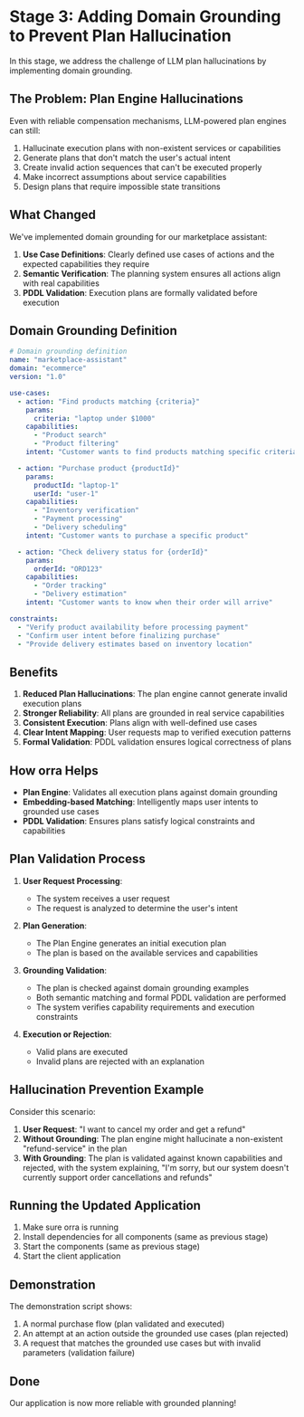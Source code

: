 # Stage 3: Adding Domain Grounding to Prevent Plan Hallucination

In this stage, we address the challenge of LLM plan hallucinations by implementing domain grounding.

## The Problem: Plan Engine Hallucinations

Even with reliable compensation mechanisms, LLM-powered plan engines can still:

1. Hallucinate execution plans with non-existent services or capabilities
2. Generate plans that don't match the user's actual intent
3. Create invalid action sequences that can't be executed properly
4. Make incorrect assumptions about service capabilities
5. Design plans that require impossible state transitions

## What Changed

We've implemented domain grounding for our marketplace assistant:

1. **Use Case Definitions**: Clearly defined use cases of actions and the expected capabilities they require
2. **Semantic Verification**: The planning system ensures all actions align with real capabilities
3. **PDDL Validation**: Execution plans are formally validated before execution

## Domain Grounding Definition

```yaml
# Domain grounding definition
name: "marketplace-assistant"
domain: "ecommerce"
version: "1.0"

use-cases:
  - action: "Find products matching {criteria}"
    params:
      criteria: "laptop under $1000"
    capabilities: 
      - "Product search"
      - "Product filtering"
    intent: "Customer wants to find products matching specific criteria"

  - action: "Purchase product {productId}"
    params:
      productId: "laptop-1"
      userId: "user-1"
    capabilities:
      - "Inventory verification"
      - "Payment processing"
      - "Delivery scheduling"
    intent: "Customer wants to purchase a specific product"

  - action: "Check delivery status for {orderId}"
    params:
      orderId: "ORD123"
    capabilities:
      - "Order tracking"
      - "Delivery estimation"
    intent: "Customer wants to know when their order will arrive"

constraints:
  - "Verify product availability before processing payment"
  - "Confirm user intent before finalizing purchase"
  - "Provide delivery estimates based on inventory location"
```

## Benefits

1. **Reduced Plan Hallucinations**: The plan engine cannot generate invalid execution plans
2. **Stronger Reliability**: All plans are grounded in real service capabilities
3. **Consistent Execution**: Plans align with well-defined use cases
4. **Clear Intent Mapping**: User requests map to verified execution patterns
5. **Formal Validation**: PDDL validation ensures logical correctness of plans

## How orra Helps

- **Plan Engine**: Validates all execution plans against domain grounding
- **Embedding-based Matching**: Intelligently maps user intents to grounded use cases
- **PDDL Validation**: Ensures plans satisfy logical constraints and capabilities

## Plan Validation Process

1. **User Request Processing**:
    - The system receives a user request
    - The request is analyzed to determine the user's intent

2. **Plan Generation**:
    - The Plan Engine generates an initial execution plan
    - The plan is based on the available services and capabilities

3. **Grounding Validation**:
    - The plan is checked against domain grounding examples
    - Both semantic matching and formal PDDL validation are performed
    - The system verifies capability requirements and execution constraints

4. **Execution or Rejection**:
    - Valid plans are executed
    - Invalid plans are rejected with an explanation

## Hallucination Prevention Example

Consider this scenario:

1. **User Request**: "I want to cancel my order and get a refund"
2. **Without Grounding**: The plan engine might hallucinate a non-existent "refund-service" in the plan
3. **With Grounding**: The plan is validated against known capabilities and rejected, with the system explaining, "I'm sorry, but our system doesn't currently support order cancellations and refunds"

## Running the Updated Application

1. Make sure orra is running
2. Install dependencies for all components (same as previous stage)
3. Start the components (same as previous stage)
4. Start the client application

## Demonstration

The demonstration script shows:

1. A normal purchase flow (plan validated and executed)
2. An attempt at an action outside the grounded use cases (plan rejected)
3. A request that matches the grounded use cases but with invalid parameters (validation failure)

## Done

Our application is now more reliable with grounded planning!

